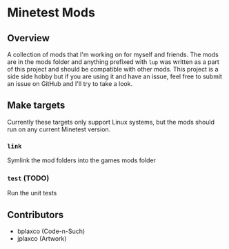 # Minetest Mods

## Overview

A collection of mods that I'm working on for myself and friends. The mods
are in the mods folder and anything prefixed with `lup` was written as a part
of this project and should be compatible with other mods. This project is a
side side hobby but if you are using it and have an issue, feel free to submit
an issue on GitHub and I'll try to take a look.

## Make targets

Currently these targets only support Linux systems, but the mods should run on
any current Minetest version.

### `link`

Symlink the mod folders into the games mods folder

### `test` (TODO)

Run the unit tests

## Contributors

* bplaxco (Code-n-Such)
* jplaxco (Artwork)
